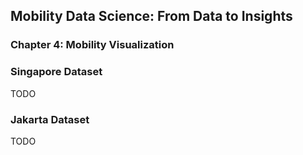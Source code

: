 ## Mobility Data Science: From Data to Insights
### Chapter 4: Mobility Visualization

### Singapore Dataset

TODO

### Jakarta Dataset 

TODO

